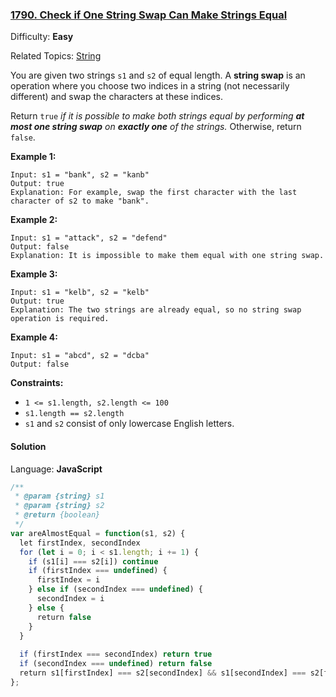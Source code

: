 ### [1790\. Check if One String Swap Can Make Strings Equal](https://leetcode.com/problems/check-if-one-string-swap-can-make-strings-equal/)

Difficulty: **Easy**  

Related Topics: [String](https://leetcode.com/tag/string/)


You are given two strings `s1` and `s2` of equal length. A **string swap** is an operation where you choose two indices in a string (not necessarily different) and swap the characters at these indices.

Return `true` _if it is possible to make both strings equal by performing **at most one string swap** on **exactly one** of the strings._ Otherwise, return `false`.

**Example 1:**

```
Input: s1 = "bank", s2 = "kanb"
Output: true
Explanation: For example, swap the first character with the last character of s2 to make "bank".
```

**Example 2:**

```
Input: s1 = "attack", s2 = "defend"
Output: false
Explanation: It is impossible to make them equal with one string swap.
```

**Example 3:**

```
Input: s1 = "kelb", s2 = "kelb"
Output: true
Explanation: The two strings are already equal, so no string swap operation is required.
```

**Example 4:**

```
Input: s1 = "abcd", s2 = "dcba"
Output: false
```

**Constraints:**

*   `1 <= s1.length, s2.length <= 100`
*   `s1.length == s2.length`
*   `s1` and `s2` consist of only lowercase English letters.


#### Solution

Language: **JavaScript**

```javascript
/**
 * @param {string} s1
 * @param {string} s2
 * @return {boolean}
 */
var areAlmostEqual = function(s1, s2) {
  let firstIndex, secondIndex
  for (let i = 0; i < s1.length; i += 1) {
    if (s1[i] === s2[i]) continue
    if (firstIndex === undefined) {
      firstIndex = i
    } else if (secondIndex === undefined) {
      secondIndex = i
    } else {
      return false
    }
  }
  
  if (firstIndex === secondIndex) return true
  if (secondIndex === undefined) return false
  return s1[firstIndex] === s2[secondIndex] && s1[secondIndex] === s2[firstIndex]
};
```